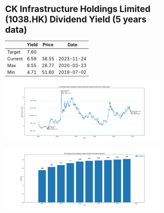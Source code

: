 # CK Infrastructure Holdings Limited (1038.HK) Dividend Yield (5 years data)

|     | Yield   | Price | Date       |
|-----|---------|-------|------------|
| Target | 7.60 |  |  |
| Current | 6.59 | 38.55  | 2023-11-24 |
| Max | 8.55 | 28.77  | 2020-03-23 |
| Min | 4.71 | 51.60  | 2019-07-02 |

![Plot of Dividend Yield for CK Infrastructure Holdings Limited (1038.HK)](1038_div_5.png)

![Plot of Annual Dividend Per Unit for CK Infrastructure Holdings Limited (1038.HK)](1038_yearly_dpu.png)
